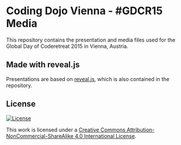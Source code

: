 # Coding Dojo Vienna - #GDCR15 Media

This repository contains the presentation and media files used for the Global Day of Coderetreat 2015 in Vienna, Austria.

## Made with reveal.js

Presentations are based on [reveal.js](http://lab.hakim.se/reveal-js/), which is also contained in the repository.

## License

[![License][license-image]][license-url]

This work is licensed under a [Creative Commons Attribution-NonCommercial-ShareAlike 4.0 International License](http://creativecommons.org/licenses/by-nc-sa/4.0/).

[license-url]: http://creativecommons.org/licenses/by-nc-sa/4.0/
[license-image]: https://i.creativecommons.org/l/by-nc-sa/4.0/88x31.png
